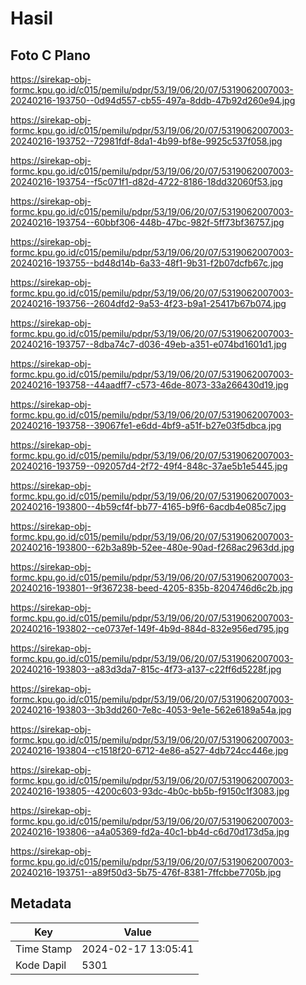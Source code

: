 # Hasil

## Foto C Plano

https://sirekap-obj-formc.kpu.go.id/c015/pemilu/pdpr/53/19/06/20/07/5319062007003-20240216-193750--0d94d557-cb55-497a-8ddb-47b92d260e94.jpg

https://sirekap-obj-formc.kpu.go.id/c015/pemilu/pdpr/53/19/06/20/07/5319062007003-20240216-193752--72981fdf-8da1-4b99-bf8e-9925c537f058.jpg

https://sirekap-obj-formc.kpu.go.id/c015/pemilu/pdpr/53/19/06/20/07/5319062007003-20240216-193754--f5c071f1-d82d-4722-8186-18dd32060f53.jpg

https://sirekap-obj-formc.kpu.go.id/c015/pemilu/pdpr/53/19/06/20/07/5319062007003-20240216-193754--60bbf306-448b-47bc-982f-5ff73bf36757.jpg

https://sirekap-obj-formc.kpu.go.id/c015/pemilu/pdpr/53/19/06/20/07/5319062007003-20240216-193755--bd48d14b-6a33-48f1-9b31-f2b07dcfb67c.jpg

https://sirekap-obj-formc.kpu.go.id/c015/pemilu/pdpr/53/19/06/20/07/5319062007003-20240216-193756--2604dfd2-9a53-4f23-b9a1-25417b67b074.jpg

https://sirekap-obj-formc.kpu.go.id/c015/pemilu/pdpr/53/19/06/20/07/5319062007003-20240216-193757--8dba74c7-d036-49eb-a351-e074bd1601d1.jpg

https://sirekap-obj-formc.kpu.go.id/c015/pemilu/pdpr/53/19/06/20/07/5319062007003-20240216-193758--44aadff7-c573-46de-8073-33a266430d19.jpg

https://sirekap-obj-formc.kpu.go.id/c015/pemilu/pdpr/53/19/06/20/07/5319062007003-20240216-193758--39067fe1-e6dd-4bf9-a51f-b27e03f5dbca.jpg

https://sirekap-obj-formc.kpu.go.id/c015/pemilu/pdpr/53/19/06/20/07/5319062007003-20240216-193759--092057d4-2f72-49f4-848c-37ae5b1e5445.jpg

https://sirekap-obj-formc.kpu.go.id/c015/pemilu/pdpr/53/19/06/20/07/5319062007003-20240216-193800--4b59cf4f-bb77-4165-b9f6-6acdb4e085c7.jpg

https://sirekap-obj-formc.kpu.go.id/c015/pemilu/pdpr/53/19/06/20/07/5319062007003-20240216-193800--62b3a89b-52ee-480e-90ad-f268ac2963dd.jpg

https://sirekap-obj-formc.kpu.go.id/c015/pemilu/pdpr/53/19/06/20/07/5319062007003-20240216-193801--9f367238-beed-4205-835b-8204746d6c2b.jpg

https://sirekap-obj-formc.kpu.go.id/c015/pemilu/pdpr/53/19/06/20/07/5319062007003-20240216-193802--ce0737ef-149f-4b9d-884d-832e956ed795.jpg

https://sirekap-obj-formc.kpu.go.id/c015/pemilu/pdpr/53/19/06/20/07/5319062007003-20240216-193803--a83d3da7-815c-4f73-a137-c22ff6d5228f.jpg

https://sirekap-obj-formc.kpu.go.id/c015/pemilu/pdpr/53/19/06/20/07/5319062007003-20240216-193803--3b3dd260-7e8c-4053-9e1e-562e6189a54a.jpg

https://sirekap-obj-formc.kpu.go.id/c015/pemilu/pdpr/53/19/06/20/07/5319062007003-20240216-193804--c1518f20-6712-4e86-a527-4db724cc446e.jpg

https://sirekap-obj-formc.kpu.go.id/c015/pemilu/pdpr/53/19/06/20/07/5319062007003-20240216-193805--4200c603-93dc-4b0c-bb5b-f9150c1f3083.jpg

https://sirekap-obj-formc.kpu.go.id/c015/pemilu/pdpr/53/19/06/20/07/5319062007003-20240216-193806--a4a05369-fd2a-40c1-bb4d-c6d70d173d5a.jpg

https://sirekap-obj-formc.kpu.go.id/c015/pemilu/pdpr/53/19/06/20/07/5319062007003-20240216-193751--a89f50d3-5b75-476f-8381-7ffcbbe7705b.jpg


## Metadata

| Key        | Value               |
| ---------- | ------------------- |
| Time Stamp | 2024-02-17 13:05:41 |
| Kode Dapil | 5301                |



